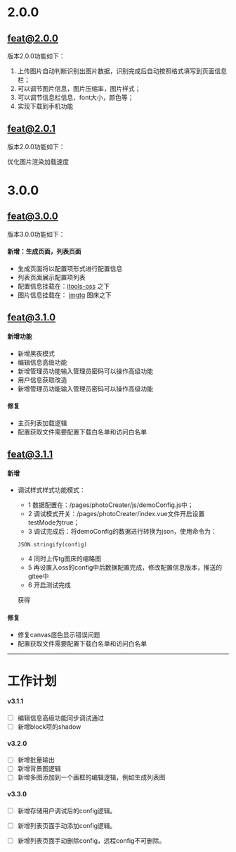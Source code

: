 # 2.0.0
## feat@2.0.0

版本2.0.0功能如下：

1. 上传图片自动判断识别出图片数据，识别完成后自动按照格式填写到页面信息栏；
2. 可以调节图片信息，图片压缩率，图片样式；
3. 可以调节信息栏信息，font大小，颜色等；
4. 实现下载到手机功能

## feat@2.0.1

版本2.0.0功能如下：

优化图片渲染加载速度


# 3.0.0
## feat@3.0.0

版本3.0.0功能如下：
#### 新增：生成页面，列表页面
- 生成页面将以配置项形式进行配置信息
- 列表页面展示配置项列表
- 配置信息挂载在：[itools-oss](https://gitee.com/KevinJZheng/itools-oss) 之下
- 图片信息挂载在： [imgtg](https://imgtg.com/) 图床之下

## feat@3.1.0
#### 新增功能
- 新增黑夜模式
- 编辑信息高级功能
- 新增管理员功能输入管理员密码可以操作高级功能
- 用户信息获取改造
- 新增管理员功能输入管理员密码可以操作高级功能
#### 修复
- 主页列表加载逻辑
- 配置获取文件需要配置下载白名单和访问白名单

## feat@3.1.1
#### 新增
- 调试样式样式功能模式：
  - 1 数据配置在：/pages/photoCreater/js/demoConfig.js中；
  - 2 调试模式开关：/pages/photoCreater/index.vue文件开启设置testMode为true；
  - 3 调试完成后：将demoConfig的数据进行转换为json，使用命令为：
  ```
  JSON.stringify(config)
  ```
  - 4 同时上传tg图床的缩略图
  - 5 再设置入oss的config中后数据配置完成，修改配置信息版本，推送的gitee中
  - 6 开启测试完成
  
  获得
#### 修复
- 修复canvas底色显示错误问题
- 配置获取文件需要配置下载白名单和访问白名单



***
# 工作计划
#### v3.1.1

- [ ] 编辑信息高级功能同步调试通过
- [ ] 新增block项的shadow
#### v3.2.0
- [ ] 新增批量输出
- [ ] 新增背景图逻辑
- [ ] 新增多图添加到一个画框的编辑逻辑，例如生成列表图
#### v3.3.0
- [ ] 新增存储用户调试后的config逻辑。
- [ ] 新增列表页面手动添加config逻辑。
- [ ] 新增列表页面手动删除config，远程config不可删除。
   

   

   
